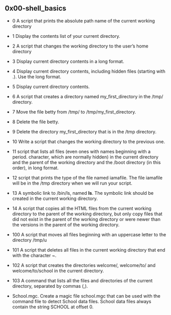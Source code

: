 ## 0x00-shell_basics

- 0 A script that prints the absolute path name of the current working directory

- 1 Display the contents list of your current directory.
- 2 A script that changes the working directory to the user’s home directory
- 3 Display current directory contents in a long format.
- 4 Display current directory contents, including hidden files (starting with .). Use the long format.
- 5 Display current directory contents.
- 6 A script that creates a directory named my_first_directory in the /tmp/ directory.
- 7 Move the file betty from /tmp/ to /tmp/my_first_directory.
- 8 Delete the file betty.
- 9 Delete the directory my_first_directory that is in the /tmp directory.
- 10 Write a script that changes the working directory to the previous one.
- 11 script that lists all files (even ones with names beginning with a period. character, which are normally hidden) in the current directory and the parent of the working directory and the /boot directory (in this order), in long format.
- 12 script that prints the type of the file named iamafile. The file iamafile will be in the /tmp directory when we will run your script.
- 13 A symbolic link to /bin/ls, named __ls__. The symbolic link should be created in the current working directory.
- 14 A script that copies all the HTML files from the current working directory to the parent of the working directory, but only copy files that did not exist in the parent of the working directory or were newer than the versions in the parent of the working directory.
- 100 A script that moves all files beginning with an uppercase letter to the directory /tmp/u
- 101 A script that deletes all files in the current working directory that end with the character ~.
- 102 A script that creates the directories welcome/, welcome/to/ and welcome/to/school in the current directory.
- 103 A command that lists all the files and directories of the current directory, separated by commas (,). 
- School.mgc. Create a magic file school.mgc that can be used with the command file to detect School data files. School data files always contain the string SCHOOL at offset 0.